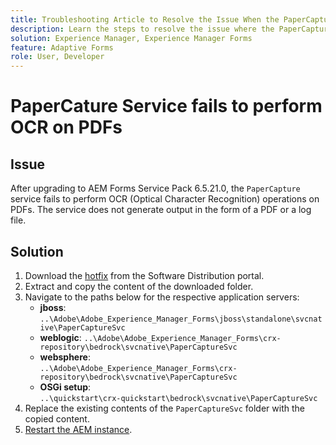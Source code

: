 ```yaml
---
title: Troubleshooting Article to Resolve the Issue When the PaperCapture Service Fails to Perform OCR (Optical Character Recognition) Operations on PDFs.
description: Learn the steps to resolve the issue where the PaperCapture service fails to perform OCR (Optical Character Recognition) operations on PDFs.
solution: Experience Manager, Experience Manager Forms
feature: Adaptive Forms
role: User, Developer
---
```


# PaperCature Service fails to perform OCR on PDFs

## Issue

After upgrading to AEM Forms Service Pack 6.5.21.0, the `PaperCapture` service fails to perform OCR (Optical Character Recognition) operations on PDFs. The service does not generate output in the form of a PDF or a log file.

## Solution 

1. Download the [hotfix](https://nam04.safelinks.protection.outlook.com/?url=https%3A%2F%2Fexperience.adobe.com%2F%23%2Fdownloads%2Fcontent%2Fsoftware-distribution%2Fen%2Faem.html%3Fpackage%3D%2Fcontent%2Fsoftware-distribution%2Fen%2Fdetails.html%2Fcontent%2Fdam%2Faem%2Fpublic%2Fadobe%2Fpackages%2Fcq650%2Fhotfix%2FPaperCaptureSvc.zip&data=05%7C02%7Cruchitas%40adobe.com%7Ca285aedf27094c9e8d9b08dc91e26aa7%7Cfa7b1b5a7b34438794aed2c178decee1%7C0%7C0%7C638545648843177070%7CUnknown%7CTWFpbGZsb3d8eyJWIjoiMC4wLjAwMDAiLCJQIjoiV2luMzIiLCJBTiI6Ik1haWwiLCJXVCI6Mn0%3D%7C0%7C%7C%7C&sdata=uWk0PsSSDjLRxqEMGMW%2BbD%2Fv4egR4vWL%2B0mfKpXdrKQ%3D&reserved=0) from the Software Distribution portal. 
1. Extract and copy the content of the downloaded folder.
1. Navigate to the paths below for the respective application servers:
    * **jboss**: 
  `..\Adobe\Adobe_Experience_Manager_Forms\jboss\standalone\svcnative\PaperCaptureSvc`
    * **weblogic**: 
    `..\Adobe\Adobe_Experience_Manager_Forms\crx-repository\bedrock\svcnative\PaperCaptureSvc`
    * **websphere**:      
    `..\Adobe\Adobe_Experience_Manager_Forms\crx-repository\bedrock\svcnative\PaperCaptureSvc`
    * **OSGi setup**:  
    `..\quickstart\crx-quickstart\bedrock\svcnative\PaperCaptureSvc`
1. Replace the existing contents of the `PaperCaptureSvc` folder with the copied content.
1. [Restart the AEM instance](/help/forms/using/restart-aem-sdk.md).



